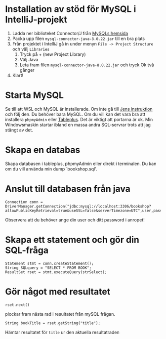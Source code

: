 # Installation av stöd för MySQL i IntelliJ-projekt

1. Ladda ner biblioteket Connector/J från [MySQLs hemsida](https://dev.mysql.com/downloads/connector/j/)
2. Packa upp filen `mysql-connector-java-8.0.22.jar` till en bra plats
3. Från projektet i IntelliJ gå in under menyn `File -> Project Structure` och välj `Libraries`
    1. Tryck på + (new Project Library) 
    2. Välj Java
    3. Leta fram filen `mysql-connector-java-8.0.22.jar` och tryck Ok två gånger
4. Klart!

# Starta MySQL

Se till att WSL och MySQL är installerade. Om inte gå till [Jens instruktion](https://github.com/jensnti/Webbserverprogrammering/blob/master/utvecklarmiljo/wsl.md)
och följ den. Du behöver bara MySQL. Om du vill kan det vara bra att installera `phpmyAdmin` eller [Tableplus](https://tableplus.com/). Det är viktigt att portarna är ok. 
Min Windowsmaskin startar ibland en massa andra SQL-servrar trots att jag stängt av det.

# Skapa en databas
Skapa databasen i tableplus, phpmyAdmin eller direkt i terminalen. Du kan om du vill använda min dump `bookshop.sql'.

# Anslut till databasen från java    
    Connection conn = DriverManager.getConnection("jdbc:mysql://localhost:3306/bookshop? allowPublicKeyRetrieval=true&useSSL=false&serverTimezone=UTC",user,password);

Observera att du behöver ange din user och ditt password i anropet!

# Skapa ett statement och gör din SQL-fråga
    Statement stmt = conn.createStatement();
    String SQLquery = "SELECT * FROM BOOK";
    ResultSet rset = stmt.executeQuery(strSelect);

# Gör något med resultatet
    rset.next()

plockar fram nästa rad i resultatet från mySQL frågan. 
    
    String bookTitle = rset.getString("title");
    
Hämtar resultatet för `title` ur den aktuella resultatraden